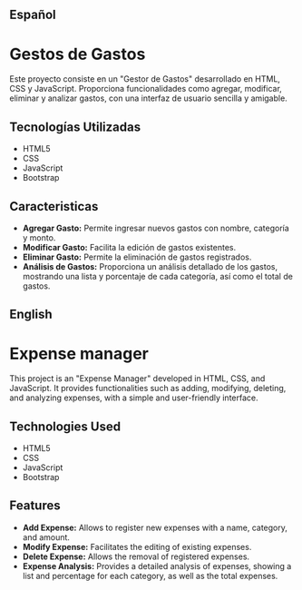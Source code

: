 ## Español 
# Gestos de Gastos

Este proyecto consiste en un "Gestor de Gastos" desarrollado en HTML, CSS y JavaScript. Proporciona funcionalidades como agregar, modificar, eliminar y analizar gastos, con una interfaz de usuario sencilla y amigable.


## Tecnologías Utilizadas

- HTML5
- CSS
- JavaScript
- Bootstrap


## Caracteristicas

- **Agregar Gasto:** Permite ingresar nuevos gastos con nombre, categoría y monto.
- **Modificar Gasto:** Facilita la edición de gastos existentes.
- **Eliminar Gasto:** Permite la eliminación de gastos registrados.
- **Análisis de Gastos:** Proporciona un análisis detallado de los gastos, mostrando una lista y porcentaje de cada categoría, así como el total de gastos.

## English
# Expense manager

This project is an "Expense Manager" developed in HTML, CSS, and JavaScript. It provides functionalities such as adding, modifying, deleting, and analyzing expenses, with a simple and user-friendly interface.
## Technologies Used

- HTML5
- CSS
- JavaScript
- Bootstrap


## Features

- **Add Expense:** Allows to register new expenses with a name, category, and amount.
- **Modify Expense:** Facilitates the editing of existing expenses.
- **Delete Expense:** Allows the removal of registered expenses.
- **Expense Analysis:** Provides a detailed analysis of expenses, showing a list and percentage for each category, as well as the total expenses.
